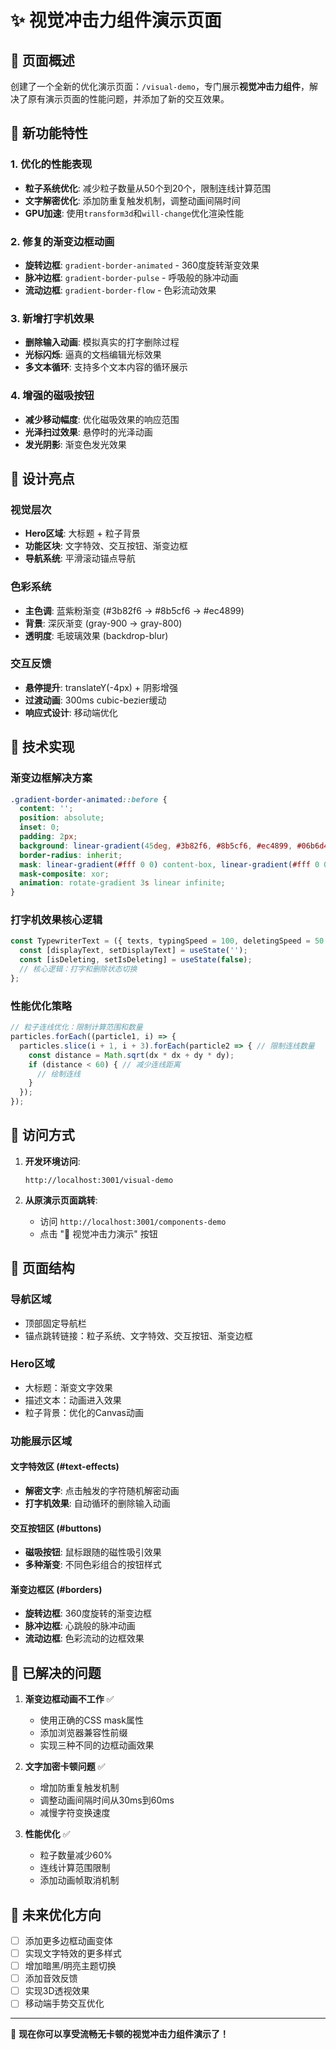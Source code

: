 # ✨ 视觉冲击力组件演示页面

## 🎯 页面概述

创建了一个全新的优化演示页面：`/visual-demo`，专门展示**视觉冲击力组件**，解决了原有演示页面的性能问题，并添加了新的交互效果。

## 🚀 新功能特性

### 1. 优化的性能表现
- **粒子系统优化**: 减少粒子数量从50个到20个，限制连线计算范围
- **文字解密优化**: 添加防重复触发机制，调整动画间隔时间
- **GPU加速**: 使用`transform3d`和`will-change`优化渲染性能

### 2. 修复的渐变边框动画
- **旋转边框**: `gradient-border-animated` - 360度旋转渐变效果
- **脉冲边框**: `gradient-border-pulse` - 呼吸般的脉冲动画
- **流动边框**: `gradient-border-flow` - 色彩流动效果

### 3. 新增打字机效果
- **删除输入动画**: 模拟真实的打字删除过程
- **光标闪烁**: 逼真的文档编辑光标效果
- **多文本循环**: 支持多个文本内容的循环展示

### 4. 增强的磁吸按钮
- **减少移动幅度**: 优化磁吸效果的响应范围
- **光泽扫过效果**: 悬停时的光泽动画
- **发光阴影**: 渐变色发光效果

## 🎨 设计亮点

### 视觉层次
- **Hero区域**: 大标题 + 粒子背景
- **功能区块**: 文字特效、交互按钮、渐变边框
- **导航系统**: 平滑滚动锚点导航

### 色彩系统
- **主色调**: 蓝紫粉渐变 (#3b82f6 → #8b5cf6 → #ec4899)
- **背景**: 深灰渐变 (gray-900 → gray-800)
- **透明度**: 毛玻璃效果 (backdrop-blur)

### 交互反馈
- **悬停提升**: translateY(-4px) + 阴影增强
- **过渡动画**: 300ms cubic-bezier缓动
- **响应式设计**: 移动端优化

## 🔧 技术实现

### 渐变边框解决方案
```css
.gradient-border-animated::before {
  content: '';
  position: absolute;
  inset: 0;
  padding: 2px;
  background: linear-gradient(45deg, #3b82f6, #8b5cf6, #ec4899, #06b6d4, #3b82f6);
  border-radius: inherit;
  mask: linear-gradient(#fff 0 0) content-box, linear-gradient(#fff 0 0);
  mask-composite: xor;
  animation: rotate-gradient 3s linear infinite;
}
```

### 打字机效果核心逻辑
```typescript
const TypewriterText = ({ texts, typingSpeed = 100, deletingSpeed = 50 }) => {
  const [displayText, setDisplayText] = useState('');
  const [isDeleting, setIsDeleting] = useState(false);
  // 核心逻辑：打字和删除状态切换
};
```

### 性能优化策略
```typescript
// 粒子连线优化：限制计算范围和数量
particles.forEach((particle1, i) => {
  particles.slice(i + 1, i + 3).forEach(particle2 => { // 限制连线数量
    const distance = Math.sqrt(dx * dx + dy * dy);
    if (distance < 60) { // 减少连线距离
      // 绘制连线
    }
  });
});
```

## 📱 访问方式

1. **开发环境访问**:
   ```
   http://localhost:3001/visual-demo
   ```

2. **从原演示页面跳转**:
   - 访问 `http://localhost:3001/components-demo`
   - 点击 "🎯 视觉冲击力演示" 按钮

## 🎯 页面结构

### 导航区域
- 顶部固定导航栏
- 锚点跳转链接：粒子系统、文字特效、交互按钮、渐变边框

### Hero区域
- 大标题：渐变文字效果
- 描述文本：动画进入效果
- 粒子背景：优化的Canvas动画

### 功能展示区域

#### 文字特效区 (#text-effects)
- **解密文字**: 点击触发的字符随机解密动画
- **打字机效果**: 自动循环的删除输入动画

#### 交互按钮区 (#buttons)
- **磁吸按钮**: 鼠标跟随的磁性吸引效果
- **多种渐变**: 不同色彩组合的按钮样式

#### 渐变边框区 (#borders)
- **旋转边框**: 360度旋转的渐变边框
- **脉冲边框**: 心跳般的脉冲动画
- **流动边框**: 色彩流动的边框效果

## 🐛 已解决的问题

1. **渐变边框动画不工作** ✅
   - 使用正确的CSS mask属性
   - 添加浏览器兼容性前缀
   - 实现三种不同的边框动画效果

2. **文字加密卡顿问题** ✅
   - 增加防重复触发机制
   - 调整动画间隔时间从30ms到60ms
   - 减慢字符变换速度

3. **性能优化** ✅
   - 粒子数量减少60%
   - 连线计算范围限制
   - 添加动画帧取消机制

## 🔮 未来优化方向

- [ ] 添加更多边框动画变体
- [ ] 实现文字特效的更多样式
- [ ] 增加暗黑/明亮主题切换
- [ ] 添加音效反馈
- [ ] 实现3D透视效果
- [ ] 移动端手势交互优化

---

🎉 **现在你可以享受流畅无卡顿的视觉冲击力组件演示了！**
